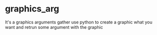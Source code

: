 # graphics_arg
It's a graphics arguments gather
use python to create a graphic what you want and retrun some argument with the graphic

